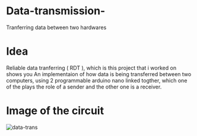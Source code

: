 # Data-transmission-
Tranferring data between two hardwares 

# Idea 
Reliable data tranferring ( RDT ), which is this project that i worked on shows you
An implementaion of how data is being transferred between two computers, using 2 programmable arduino nano linked togther, which one of the plays the role of a sender and the other one is a receiver.

# Image of the circuit 
![data-trans](https://user-images.githubusercontent.com/33558585/45004521-c3affa00-afed-11e8-8a3f-ecf6f6d6be22.jpg)

